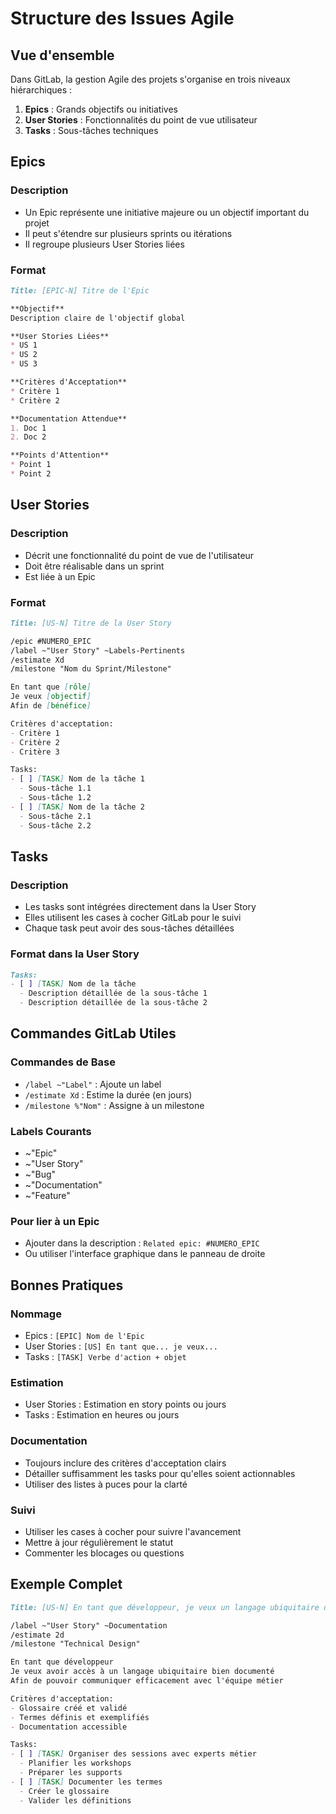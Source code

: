 # Structure des Issues Agile

## Vue d'ensemble

Dans GitLab, la gestion Agile des projets s'organise en trois niveaux hiérarchiques :

1. **Epics** : Grands objectifs ou initiatives
2. **User Stories** : Fonctionnalités du point de vue utilisateur
3. **Tasks** : Sous-tâches techniques

## Epics

### Description
- Un Epic représente une initiative majeure ou un objectif important du projet
- Il peut s'étendre sur plusieurs sprints ou itérations
- Il regroupe plusieurs User Stories liées

### Format
```markdown
Title: [EPIC-N] Titre de l'Epic

**Objectif**
Description claire de l'objectif global

**User Stories Liées**
* US 1
* US 2
* US 3

**Critères d'Acceptation**
* Critère 1
* Critère 2

**Documentation Attendue**
1. Doc 1
2. Doc 2

**Points d'Attention**
* Point 1
* Point 2
```

## User Stories

### Description
- Décrit une fonctionnalité du point de vue de l'utilisateur
- Doit être réalisable dans un sprint
- Est liée à un Epic

### Format
```markdown
Title: [US-N] Titre de la User Story

/epic #NUMERO_EPIC
/label ~"User Story" ~Labels-Pertinents
/estimate Xd
/milestone "Nom du Sprint/Milestone"

En tant que [rôle]
Je veux [objectif]
Afin de [bénéfice]

Critères d'acceptation:
- Critère 1
- Critère 2
- Critère 3

Tasks:
- [ ] [TASK] Nom de la tâche 1
  - Sous-tâche 1.1
  - Sous-tâche 1.2
- [ ] [TASK] Nom de la tâche 2
  - Sous-tâche 2.1
  - Sous-tâche 2.2
```

## Tasks

### Description
- Les tasks sont intégrées directement dans la User Story
- Elles utilisent les cases à cocher GitLab pour le suivi
- Chaque task peut avoir des sous-tâches détaillées

### Format dans la User Story
```markdown
Tasks:
- [ ] [TASK] Nom de la tâche
  - Description détaillée de la sous-tâche 1
  - Description détaillée de la sous-tâche 2
```

## Commandes GitLab Utiles

### Commandes de Base
- `/label ~"Label"` : Ajoute un label
- `/estimate Xd` : Estime la durée (en jours)
- `/milestone %"Nom"` : Assigne à un milestone

### Labels Courants
- ~"Epic"
- ~"User Story"
- ~"Bug"
- ~"Documentation"
- ~"Feature"

### Pour lier à un Epic
- Ajouter dans la description : `Related epic: #NUMERO_EPIC`
- Ou utiliser l'interface graphique dans le panneau de droite

## Bonnes Pratiques

### Nommage
- Epics : `[EPIC] Nom de l'Epic`
- User Stories : `[US] En tant que... je veux...`
- Tasks : `[TASK] Verbe d'action + objet`

### Estimation
- User Stories : Estimation en story points ou jours
- Tasks : Estimation en heures ou jours

### Documentation
- Toujours inclure des critères d'acceptation clairs
- Détailler suffisamment les tasks pour qu'elles soient actionnables
- Utiliser des listes à puces pour la clarté

### Suivi
- Utiliser les cases à cocher pour suivre l'avancement
- Mettre à jour régulièrement le statut
- Commenter les blocages ou questions

## Exemple Complet

```markdown
Title: [US-N] En tant que développeur, je veux un langage ubiquitaire documenté

/label ~"User Story" ~Documentation
/estimate 2d
/milestone "Technical Design"

En tant que développeur
Je veux avoir accès à un langage ubiquitaire bien documenté
Afin de pouvoir communiquer efficacement avec l'équipe métier

Critères d'acceptation:
- Glossaire créé et validé
- Termes définis et exemplifiés
- Documentation accessible

Tasks:
- [ ] [TASK] Organiser des sessions avec experts métier
  - Planifier les workshops
  - Préparer les supports
- [ ] [TASK] Documenter les termes
  - Créer le glossaire
  - Valider les définitions
```
